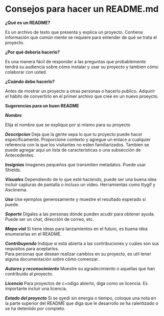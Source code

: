 # Consejos para hacer un README.md

**¿Qué es un README?**

Es un archivo de texto que presenta y explica un proyecto. Contiene información que común mente se requiere para
entender de qué se trata el proyecto.

**¿Por qué deberia hacerlo?**

Es una manera fácil de responder a las preguntas que probablemente tendrá su audiencia sobre cómo instalar y 
usar su proyecto y tambien cómo colaborar con usted.

**¿Cuándo debo hacerlo?**

Antes de mostrar un proyecto a otras personas o hacerlo publico. Adquirir el hábito de convertirlo en el primer
archivo que cree en un nuevo proeycto.

**Sugerencias para un buen README**

***Nombre***

Elija el nombre que se explique por si mismo para su proyecto

***Descripcíon***
Deja que la gente sepa lo que tu proyecto puede hacer específicamente. Proporcione contexto y agregue un enlace a cualquier referencia con la que los visitantes no esten familiarizados.
Tambien se puede agregar aquí un lista de caracteristicas o una subsección de Antecedentes.

***Insignias***
Imagenes pequeños que transmiten metadatos. Puede usar Shields.

***Visuales***
Dependiendo de lo que esté haciendo, puede ser una buena idea incluir capturas de pantalla o incluso un video. Herramientas como ttygif y Asciinema.

***Uso***
Use ejemplos generosamente y muestre el resultado esperado si puede.

***Soporte***
Dígales a las personas dónde pueden acudir para obtener ayuda. Puede ser un chat, dirección de correo, etc.

***Mapa vial***
Si tiene ideas para lanzamientos en el futuro, es buena idea enumerarlas en el README.

***Contribuyendo***
Indique si está abierta a las contribuciones y cuáles son sus requisitos para aceptarlos. <br>
Para personas que desean realizar cambios en su proyecto, es util tener alguna documentación sobre cómo comenzar.

***Autores y reconocimiento***
Muestre su agradecimiento o aquellas que han contribuido al proyecto.

***Licencia***
Para proyectos de c+odigo abierto, diga como se licencia. Es importante incluir una licencia.

***Estado del proyecto***
Si se qyedi sin energia o tiempo, coloque una nota en la parte superior del README que diga que le desarrollo se ha ralentizado o se ha deteniido por completo.